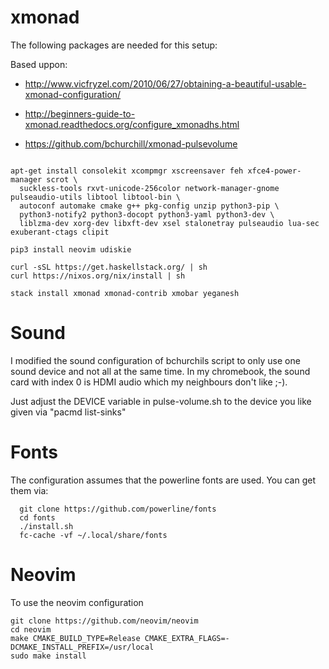# xmonad

The following packages are needed for this setup:

Based uppon:

- http://www.vicfryzel.com/2010/06/27/obtaining-a-beautiful-usable-xmonad-configuration/

- http://beginners-guide-to-xmonad.readthedocs.org/configure_xmonadhs.html

- https://github.com/bchurchill/xmonad-pulsevolume

```

apt-get install consolekit xcompmgr xscreensaver feh xfce4-power-manager scrot \
  suckless-tools rxvt-unicode-256color network-manager-gnome pulseaudio-utils libtool libtool-bin \
  autoconf automake cmake g++ pkg-config unzip python3-pip \
  python3-notify2 python3-docopt python3-yaml python3-dev \
  liblzma-dev xorg-dev libxft-dev xsel stalonetray pulseaudio lua-sec exuberant-ctags clipit

pip3 install neovim udiskie

curl -sSL https://get.haskellstack.org/ | sh
curl https://nixos.org/nix/install | sh

stack install xmonad xmonad-contrib xmobar yeganesh
```

# Sound
I modified the sound configuration of bchurchils script to only use one sound device and not all at the same time. 
In my chromebook, the sound card with index 0 is HDMI audio which my neighbours don't like ;-).

Just adjust the DEVICE variable in pulse-volume.sh to the device you like given via "pacmd list-sinks"

# Fonts

The configuration assumes that the powerline fonts are used. You can get them via:

```
  git clone https://github.com/powerline/fonts
  cd fonts
  ./install.sh
  fc-cache -vf ~/.local/share/fonts
```

# Neovim

To use the neovim configuration

```
git clone https://github.com/neovim/neovim
cd neovim
make CMAKE_BUILD_TYPE=Release CMAKE_EXTRA_FLAGS=-DCMAKE_INSTALL_PREFIX=/usr/local
sudo make install
```

